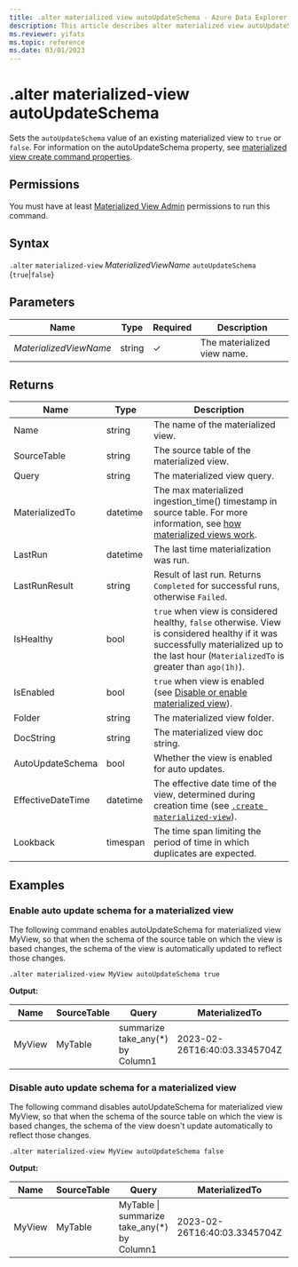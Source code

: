 ```yaml
---
title: .alter materialized view autoUpdateSchema - Azure Data Explorer
description: This article describes alter materialized view autoUpdateSchema in Azure Data Explorer.
ms.reviewer: yifats
ms.topic: reference
ms.date: 03/01/2023
---
```


# .alter materialized-view autoUpdateSchema

Sets the `autoUpdateSchema` value of an existing materialized view to `true` or `false`. For information on the autoUpdateSchema property, see [materialized view create command properties](materialized-view-create.md#properties).

## Permissions

You must have at least [Materialized View Admin](../access-control/role-based-access-control.md) permissions to run this command.

## Syntax

`.alter` `materialized-view` *MaterializedViewName* `autoUpdateSchema` {`true`|`false`}

## Parameters

| Name                   | Type   | Required | Description                 |
|------------------------|--------|----------|-----------------------------|
| *MaterializedViewName* | string | &check;  | The materialized view name. |

## Returns

| Name              | Type     | Description                                                                                                                                                                                 |
|-------------------|----------|---------------------------------------------------------------------------------------------------------------------------------------------------------------------------------------------|
| Name              | string   | The name of the materialized view.                                                                                                                                                          |
| SourceTable       | string   | The source table of the materialized view.                                                                                                                                                  |
| Query             | string   | The materialized view query.                                                                                                                                                                |
| MaterializedTo    | datetime | The max materialized ingestion_time() timestamp in source table. For more information, see [how materialized views work](materialized-view-overview.md#how-materialized-views-work).        |
| LastRun           | datetime | The last time materialization was run.                                                                                                                                                      |
| LastRunResult     | string   | Result of last run. Returns `Completed` for successful runs, otherwise `Failed`.                                                                                                            |
| IsHealthy         | bool     | `true` when view is considered healthy, `false` otherwise. View is considered healthy if it was successfully materialized up to the last hour (`MaterializedTo` is greater than `ago(1h)`). |
| IsEnabled         | bool     | `true` when view is enabled (see [Disable or enable materialized view](materialized-view-enable-disable.md)).                                                                               |
| Folder            | string   | The materialized view folder.                                                                                                                                                               |
| DocString         | string   | The materialized view doc string.                                                                                                                                                           |
| AutoUpdateSchema  | bool     | Whether the view is enabled for auto updates.                                                                                                                                               |
| EffectiveDateTime | datetime | The effective date time of the view, determined during creation time (see [`.create materialized-view`](materialized-view-create.md#create-materialized-view)).                             |
| Lookback          | timespan | The time span limiting the period of time in which duplicates are expected.                                                                                                                 |

## Examples

### Enable auto update schema for a materialized view

The following command enables autoUpdateSchema for materialized view MyView, so that when the schema of the source table on which the view is based changes, the schema of the view is automatically updated to reflect those changes.

```kusto
.alter materialized-view MyView autoUpdateSchema true
```

**Output:**

| Name   | SourceTable | Query                            | MaterializedTo                   | LastRun                      | LastRunResult | IsHealthy | IsEnabled | Folder | DocString | AutoUpdateSchema | EffectiveDateTime            | Lookback   |
|--------|-------------|----------------------------------|----------------------------------|------------------------------|---------------|-----------|-----------|--------|-----------|------------------|------------------------------|------------|
| MyView | MyTable     | summarize take_any(*) by Column1 | 2023-02-26T16:40:03.3345704Z     | 2023-02-26T16:44:15.9033667Z | Completed     | true      | true      |        |           | true             | 2023-02-23T14:01:42.5172342Z |            |

### Disable auto update schema for a materialized view

The following command disables autoUpdateSchema for materialized view MyView, so that when the schema of the source table on which the view is based changes, the schema of the view doesn't update automatically to reflect those changes.

```kusto
.alter materialized-view MyView autoUpdateSchema false
```

**Output:**

| Name   | SourceTable | Query                                       | MaterializedTo                   | LastRun                      | LastRunResult | IsHealthy | IsEnabled | Folder | DocString | AutoUpdateSchema | EffectiveDateTime            | Lookback   |
|--------|-------------|---------------------------------------------|----------------------------------|------------------------------|---------------|-----------|-----------|--------|-----------|------------------|------------------------------|------------|
| MyView | MyTable     | MyTable \| summarize take_any(*) by Column1 | 2023-02-26T16:40:03.3345704Z     | 2023-02-26T16:44:15.9033667Z | Completed     | true      | true      |        |           | false            | 2023-02-23T14:01:42.5172342Z |            |
